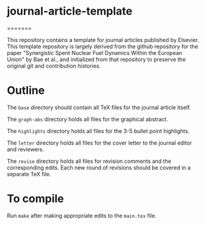 # journal-article-template
=======

This repository contains a template for journal
articles published by Elsevier. This template
repository is largely derived from the github
repository for the paper "Synergistic Spent Nuclear
Fuel Dynamics Within the European Union" by Bae et
al., and initialized from that repository to preserve
the original git and contribution histories.

# Outline
The `base` directory should contain all TeX files for
the journal article itself.

The `graph-abs` directory holds all files for the
graphical abstract.

The `highlights` directory holds all files for the
3-5 bullet point highlights.

The `letter` directory holds all files for the cover
letter to the journal editor and reviewers.

The `revise` directory holds all files for revision
comments and the corresponding edits. Each new round
of revisions should be covered in a separate TeX
file.

# To compile
Run `make` after making appropriate edits to the
`main.tex` file.
